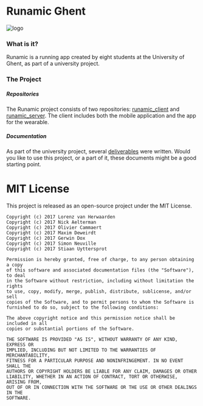 # Runamic Ghent
![logo](https://github.com/simonneuville/runamic_client/blob/master/RunamicGhent/mobile/src/main/res/mipmap-xxxhdpi/ic_launcher.png)
### What is it?
Runamic is a running app created by eight students at the University of Ghent, as part of a university project.

### The Project
##### Repositories
The Runamic project consists of two repositories: [runamic_client](https://github.com/simonneuville/runamic_client) and [runamic_server](https://github.com/simonneuville/runamic_server). The client includes both the mobile application and the app for the wearable.

##### Documentation
As part of the university project, several [deliverables](https://github.com/simonneuville/runamic_client/tree/master/Deliverables) were written. Would you like to use this project, or a part of it, these documents might be a good starting point.


# MIT License
This project is released as an open-source project under the MIT License.

```Copyright (c) 2017 Hendrik Depauw
Copyright (c) 2017 Lorenz van Herwaarden
Copyright (c) 2017 Nick Aelterman
Copyright (c) 2017 Olivier Cammaert
Copyright (c) 2017 Maxim Deweirdt
Copyright (c) 2017 Gerwin Dox
Copyright (c) 2017 Simon Neuville
Copyright (c) 2017 Stiaan Uyttersprot

Permission is hereby granted, free of charge, to any person obtaining a copy
of this software and associated documentation files (the "Software"), to deal
in the Software without restriction, including without limitation the rights
to use, copy, modify, merge, publish, distribute, sublicense, and/or sell
copies of the Software, and to permit persons to whom the Software is
furnished to do so, subject to the following conditions:

The above copyright notice and this permission notice shall be included in all
copies or substantial portions of the Software.

THE SOFTWARE IS PROVIDED "AS IS", WITHOUT WARRANTY OF ANY KIND, EXPRESS OR
IMPLIED, INCLUDING BUT NOT LIMITED TO THE WARRANTIES OF MERCHANTABILITY,
FITNESS FOR A PARTICULAR PURPOSE AND NONINFRINGEMENT. IN NO EVENT SHALL THE
AUTHORS OR COPYRIGHT HOLDERS BE LIABLE FOR ANY CLAIM, DAMAGES OR OTHER
LIABILITY, WHETHER IN AN ACTION OF CONTRACT, TORT OR OTHERWISE, ARISING FROM,
OUT OF OR IN CONNECTION WITH THE SOFTWARE OR THE USE OR OTHER DEALINGS IN THE
SOFTWARE.
```

